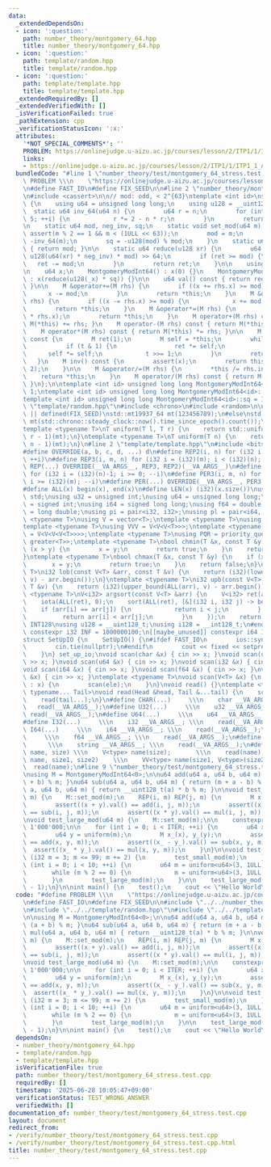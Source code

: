 ```yaml
---
data:
  _extendedDependsOn:
  - icon: ':question:'
    path: number_theory/montgomery_64.hpp
    title: number_theory/montgomery_64.hpp
  - icon: ':question:'
    path: template/random.hpp
    title: template/random.hpp
  - icon: ':question:'
    path: template/template.hpp
    title: template/template.hpp
  _extendedRequiredBy: []
  _extendedVerifiedWith: []
  _isVerificationFailed: true
  _pathExtension: cpp
  _verificationStatusIcon: ':x:'
  attributes:
    '*NOT_SPECIAL_COMMENTS*': ''
    PROBLEM: https://onlinejudge.u-aizu.ac.jp/courses/lesson/2/ITP1/1/ITP1_1_A
    links:
    - https://onlinejudge.u-aizu.ac.jp/courses/lesson/2/ITP1/1/ITP1_1_A
  bundledCode: "#line 1 \"number_theory/test/montgomery_64_stress.test.cpp\"\n#define\
    \ PROBLEM \\\n    \"https://onlinejudge.u-aizu.ac.jp/courses/lesson/2/ITP1/1/ITP1_1_A\"\
    \n#define FAST_IO\n#define FIX_SEED\n\n#line 2 \"number_theory/montgomery_64.hpp\"\
    \n#include <cassert>\n\n// mod: odd, < 2^{63}\ntemplate <int id>\nstruct MontgomeryModInt64\
    \ {\n    using u64 = unsigned long long;\n    using u128 = __uint128_t;\n\n  \
    \  static u64 inv_64(u64 n) {\n        u64 r = n;\n        for (int i = 0; i <\
    \ 5; ++i) {\n            r *= 2 - n * r;\n        }\n        return r;\n    }\n\
    \n    static u64 mod, neg_inv, sq;\n    static void set_mod(u64 m) {\n       \
    \ assert(m % 2 == 1 && m < (1ULL << 63));\n        mod = m;\n        neg_inv =\
    \ -inv_64(m);\n        sq = -u128(mod) % mod;\n    }\n    static u64 get_mod()\
    \ { return mod; }\n\n    static u64 reduce(u128 xr) {\n        u64 ret = (xr +\
    \ u128(u64(xr) * neg_inv) * mod) >> 64;\n        if (ret >= mod) {\n         \
    \   ret -= mod;\n        }\n        return ret;\n    }\n\n    using M = MontgomeryModInt64<id>;\n\
    \n    u64 x;\n    MontgomeryModInt64() : x(0) {}\n    MontgomeryModInt64(u64 _x)\
    \ : x(reduce(u128(_x) * sq)) {}\n\n    u64 val() const { return reduce(u128(x));\
    \ }\n\n    M &operator+=(M rhs) {\n        if ((x += rhs.x) >= mod) {\n      \
    \      x -= mod;\n        }\n        return *this;\n    }\n    M &operator-=(M\
    \ rhs) {\n        if ((x -= rhs.x) >= mod) {\n            x += mod;\n        }\n\
    \        return *this;\n    }\n    M &operator*=(M rhs) {\n        x = reduce(u128(x)\
    \ * rhs.x);\n        return *this;\n    }\n    M operator+(M rhs) const { return\
    \ M(*this) += rhs; }\n    M operator-(M rhs) const { return M(*this) -= rhs; }\n\
    \    M operator*(M rhs) const { return M(*this) *= rhs; }\n\n    M pow(u64 t)\
    \ const {\n        M ret(1);\n        M self = *this;\n        while (t) {\n \
    \           if (t & 1) {\n                ret *= self;\n            }\n      \
    \      self *= self;\n            t >>= 1;\n        }\n        return ret;\n \
    \   }\n    M inv() const {\n        assert(x);\n        return this->pow(mod -\
    \ 2);\n    }\n\n    M &operator/=(M rhs) {\n        *this /= rhs.inv();\n    \
    \    return *this;\n    }\n    M operator/(M rhs) const { return M(*this) /= rhs;\
    \ }\n};\n\ntemplate <int id> unsigned long long MontgomeryModInt64<id>::mod =\
    \ 1;\ntemplate <int id> unsigned long long MontgomeryModInt64<id>::neg_inv = 1;\n\
    template <int id> unsigned long long MontgomeryModInt64<id>::sq = 1;\n#line 2\
    \ \"template/random.hpp\"\n#include <chrono>\n#include <random>\n\n#if defined(LOCAL)\
    \ || defined(FIX_SEED)\nstd::mt19937_64 mt(123456789);\n#else\nstd::mt19937_64\
    \ mt(std::chrono::steady_clock::now().time_since_epoch().count());\n#endif\n\n\
    template <typename T>\nT uniform(T l, T r) {\n    return std::uniform_int_distribution<T>(l,\
    \ r - 1)(mt);\n}\ntemplate <typename T>\nT uniform(T n) {\n    return std::uniform_int_distribution<T>(0,\
    \ n - 1)(mt);\n}\n#line 2 \"template/template.hpp\"\n#include <bits/stdc++.h>\n\
    #define OVERRIDE(a, b, c, d, ...) d\n#define REP2(i, n) for (i32 i = 0; i < (i32)(n);\
    \ ++i)\n#define REP3(i, m, n) for (i32 i = (i32)(m); i < (i32)(n); ++i)\n#define\
    \ REP(...) OVERRIDE(__VA_ARGS__, REP3, REP2)(__VA_ARGS__)\n#define PER2(i, n)\
    \ for (i32 i = (i32)(n)-1; i >= 0; --i)\n#define PER3(i, m, n) for (i32 i = (i32)(n)-1;\
    \ i >= (i32)(m); --i)\n#define PER(...) OVERRIDE(__VA_ARGS__, PER3, PER2)(__VA_ARGS__)\n\
    #define ALL(x) begin(x), end(x)\n#define LEN(x) (i32)(x.size())\nusing namespace\
    \ std;\nusing u32 = unsigned int;\nusing u64 = unsigned long long;\nusing i32\
    \ = signed int;\nusing i64 = signed long long;\nusing f64 = double;\nusing f80\
    \ = long double;\nusing pi = pair<i32, i32>;\nusing pl = pair<i64, i64>;\ntemplate\
    \ <typename T>\nusing V = vector<T>;\ntemplate <typename T>\nusing VV = V<V<T>>;\n\
    template <typename T>\nusing VVV = V<V<V<T>>>;\ntemplate <typename T>\nusing VVVV\
    \ = V<V<V<V<T>>>>;\ntemplate <typename T>\nusing PQR = priority_queue<T, V<T>,\
    \ greater<T>>;\ntemplate <typename T>\nbool chmin(T &x, const T &y) {\n    if\
    \ (x > y) {\n        x = y;\n        return true;\n    }\n    return false;\n\
    }\ntemplate <typename T>\nbool chmax(T &x, const T &y) {\n    if (x < y) {\n \
    \       x = y;\n        return true;\n    }\n    return false;\n}\ntemplate <typename\
    \ T>\ni32 lob(const V<T> &arr, const T &v) {\n    return (i32)(lower_bound(ALL(arr),\
    \ v) - arr.begin());\n}\ntemplate <typename T>\ni32 upb(const V<T> &arr, const\
    \ T &v) {\n    return (i32)(upper_bound(ALL(arr), v) - arr.begin());\n}\ntemplate\
    \ <typename T>\nV<i32> argsort(const V<T> &arr) {\n    V<i32> ret(arr.size());\n\
    \    iota(ALL(ret), 0);\n    sort(ALL(ret), [&](i32 i, i32 j) -> bool {\n    \
    \    if (arr[i] == arr[j]) {\n            return i < j;\n        } else {\n  \
    \          return arr[i] < arr[j];\n        }\n    });\n    return ret;\n}\n#ifdef\
    \ INT128\nusing u128 = __uint128_t;\nusing i128 = __int128_t;\n#endif\n[[maybe_unused]]\
    \ constexpr i32 INF = 1000000100;\n[[maybe_unused]] constexpr i64 INF64 = 3000000000000000100;\n\
    struct SetUpIO {\n    SetUpIO() {\n#ifdef FAST_IO\n        ios::sync_with_stdio(false);\n\
    \        cin.tie(nullptr);\n#endif\n        cout << fixed << setprecision(15);\n\
    \    }\n} set_up_io;\nvoid scan(char &x) { cin >> x; }\nvoid scan(u32 &x) { cin\
    \ >> x; }\nvoid scan(u64 &x) { cin >> x; }\nvoid scan(i32 &x) { cin >> x; }\n\
    void scan(i64 &x) { cin >> x; }\nvoid scan(f64 &x) { cin >> x; }\nvoid scan(string\
    \ &x) { cin >> x; }\ntemplate <typename T>\nvoid scan(V<T> &x) {\n    for (T &ele\
    \ : x) {\n        scan(ele);\n    }\n}\nvoid read() {}\ntemplate <typename Head,\
    \ typename... Tail>\nvoid read(Head &head, Tail &...tail) {\n    scan(head);\n\
    \    read(tail...);\n}\n#define CHAR(...)     \\\n    char __VA_ARGS__; \\\n \
    \   read(__VA_ARGS__);\n#define U32(...)     \\\n    u32 __VA_ARGS__; \\\n   \
    \ read(__VA_ARGS__);\n#define U64(...)     \\\n    u64 __VA_ARGS__; \\\n    read(__VA_ARGS__);\n\
    #define I32(...)     \\\n    i32 __VA_ARGS__; \\\n    read(__VA_ARGS__);\n#define\
    \ I64(...)     \\\n    i64 __VA_ARGS__; \\\n    read(__VA_ARGS__);\n#define F64(...)\
    \     \\\n    f64 __VA_ARGS__; \\\n    read(__VA_ARGS__);\n#define STR(...)  \
    \      \\\n    string __VA_ARGS__; \\\n    read(__VA_ARGS__);\n#define VEC(type,\
    \ name, size) \\\n    V<type> name(size);       \\\n    read(name);\n#define VVEC(type,\
    \ name, size1, size2)    \\\n    VV<type> name(size1, V<type>(size2)); \\\n  \
    \  read(name);\n#line 9 \"number_theory/test/montgomery_64_stress.test.cpp\"\n\
    \nusing M = MontgomeryModInt64<0>;\n\nu64 add(u64 a, u64 b, u64 m) { return (a\
    \ + b) % m; }\nu64 sub(u64 a, u64 b, u64 m) { return (m + a - b) % m; }\nu64 mul(u64\
    \ a, u64 b, u64 m) { return __uint128_t(a) * b % m; }\n\nvoid test_small_mod(i32\
    \ m) {\n    M::set_mod(m);\n    REP(i, m) REP(j, m) {\n        M x(i), y(j);\n\
    \        assert((x + y).val() == add(i, j, m));\n        assert((x - y).val()\
    \ == sub(i, j, m));\n        assert((x * y).val() == mul(i, j, m));\n    }\n}\n\
    \nvoid test_large_mod(u64 m) {\n    M::set_mod(m);\n\n    constexpr int ITER =\
    \ 1'000'000;\n\n    for (int i = 0; i < ITER; ++i) {\n        u64 x = uniform(m);\n\
    \        u64 y = uniform(m);\n        M x_(x), y_(y);\n        assert((x_ + y_).val()\
    \ == add(x, y, m));\n        assert((x_ - y_).val() == sub(x, y, m));\n      \
    \  assert((x_ * y_).val() == mul(x, y, m));\n    }\n}\n\nvoid test() {\n    for\
    \ (i32 m = 3; m <= 99; m += 2) {\n        test_small_mod(m);\n    }\n\n    for\
    \ (int i = 0; i < 10; ++i) {\n        u64 m = uniform<u64>(3, 1ULL << 63);\n \
    \       while (m % 2 == 0) {\n            m = uniform<u64>(3, 1ULL << 63);\n \
    \       }\n        test_large_mod(m);\n    }\n\n    test_large_mod((1ULL << 63)\
    \ - 1);\n}\n\nint main() {\n    test();\n    cout << \"Hello World\\n\";\n}\n"
  code: "#define PROBLEM \\\n    \"https://onlinejudge.u-aizu.ac.jp/courses/lesson/2/ITP1/1/ITP1_1_A\"\
    \n#define FAST_IO\n#define FIX_SEED\n\n#include \"../../number_theory/montgomery_64.hpp\"\
    \n#include \"../../template/random.hpp\"\n#include \"../../template/template.hpp\"\
    \n\nusing M = MontgomeryModInt64<0>;\n\nu64 add(u64 a, u64 b, u64 m) { return\
    \ (a + b) % m; }\nu64 sub(u64 a, u64 b, u64 m) { return (m + a - b) % m; }\nu64\
    \ mul(u64 a, u64 b, u64 m) { return __uint128_t(a) * b % m; }\n\nvoid test_small_mod(i32\
    \ m) {\n    M::set_mod(m);\n    REP(i, m) REP(j, m) {\n        M x(i), y(j);\n\
    \        assert((x + y).val() == add(i, j, m));\n        assert((x - y).val()\
    \ == sub(i, j, m));\n        assert((x * y).val() == mul(i, j, m));\n    }\n}\n\
    \nvoid test_large_mod(u64 m) {\n    M::set_mod(m);\n\n    constexpr int ITER =\
    \ 1'000'000;\n\n    for (int i = 0; i < ITER; ++i) {\n        u64 x = uniform(m);\n\
    \        u64 y = uniform(m);\n        M x_(x), y_(y);\n        assert((x_ + y_).val()\
    \ == add(x, y, m));\n        assert((x_ - y_).val() == sub(x, y, m));\n      \
    \  assert((x_ * y_).val() == mul(x, y, m));\n    }\n}\n\nvoid test() {\n    for\
    \ (i32 m = 3; m <= 99; m += 2) {\n        test_small_mod(m);\n    }\n\n    for\
    \ (int i = 0; i < 10; ++i) {\n        u64 m = uniform<u64>(3, 1ULL << 63);\n \
    \       while (m % 2 == 0) {\n            m = uniform<u64>(3, 1ULL << 63);\n \
    \       }\n        test_large_mod(m);\n    }\n\n    test_large_mod((1ULL << 63)\
    \ - 1);\n}\n\nint main() {\n    test();\n    cout << \"Hello World\\n\";\n}\n"
  dependsOn:
  - number_theory/montgomery_64.hpp
  - template/random.hpp
  - template/template.hpp
  isVerificationFile: true
  path: number_theory/test/montgomery_64_stress.test.cpp
  requiredBy: []
  timestamp: '2025-06-28 10:05:47+09:00'
  verificationStatus: TEST_WRONG_ANSWER
  verifiedWith: []
documentation_of: number_theory/test/montgomery_64_stress.test.cpp
layout: document
redirect_from:
- /verify/number_theory/test/montgomery_64_stress.test.cpp
- /verify/number_theory/test/montgomery_64_stress.test.cpp.html
title: number_theory/test/montgomery_64_stress.test.cpp
---
```

